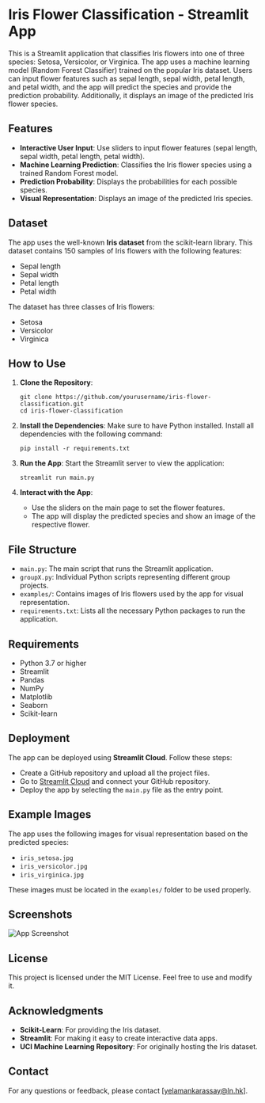 # Iris Flower Classification - Streamlit App

This is a Streamlit application that classifies Iris flowers into one of three species: Setosa, Versicolor, or Virginica. The app uses a machine learning model (Random Forest Classifier) trained on the popular Iris dataset. Users can input flower features such as sepal length, sepal width, petal length, and petal width, and the app will predict the species and provide the prediction probability. Additionally, it displays an image of the predicted Iris flower species.

## Features

- **Interactive User Input**: Use sliders to input flower features (sepal length, sepal width, petal length, petal width).
- **Machine Learning Prediction**: Classifies the Iris flower species using a trained Random Forest model.
- **Prediction Probability**: Displays the probabilities for each possible species.
- **Visual Representation**: Displays an image of the predicted Iris species.

## Dataset

The app uses the well-known **Iris dataset** from the scikit-learn library. This dataset contains 150 samples of Iris flowers with the following features:
- Sepal length
- Sepal width
- Petal length
- Petal width

The dataset has three classes of Iris flowers:
- Setosa
- Versicolor
- Virginica

## How to Use

1. **Clone the Repository**:
   ```
   git clone https://github.com/yourusername/iris-flower-classification.git
   cd iris-flower-classification
   ```

2. **Install the Dependencies**:
   Make sure to have Python installed. Install all dependencies with the following command:
   ```
   pip install -r requirements.txt
   ```

3. **Run the App**:
   Start the Streamlit server to view the application:
   ```
   streamlit run main.py
   ```

4. **Interact with the App**:
   - Use the sliders on the main page to set the flower features.
   - The app will display the predicted species and show an image of the respective flower.

## File Structure

- `main.py`: The main script that runs the Streamlit application.
- `groupX.py`: Individual Python scripts representing different group projects.
- `examples/`: Contains images of Iris flowers used by the app for visual representation.
- `requirements.txt`: Lists all the necessary Python packages to run the application.

## Requirements

- Python 3.7 or higher
- Streamlit
- Pandas
- NumPy
- Matplotlib
- Seaborn
- Scikit-learn

## Deployment

The app can be deployed using **Streamlit Cloud**. Follow these steps:
- Create a GitHub repository and upload all the project files.
- Go to [Streamlit Cloud](https://streamlit.io/cloud) and connect your GitHub repository.
- Deploy the app by selecting the `main.py` file as the entry point.

## Example Images

The app uses the following images for visual representation based on the predicted species:
- `iris_setosa.jpg`
- `iris_versicolor.jpg`
- `iris_virginica.jpg`

These images must be located in the `examples/` folder to be used properly.

## Screenshots

![App Screenshot](examples/iris_app_screenshot.png)

## License

This project is licensed under the MIT License. Feel free to use and modify it.

## Acknowledgments

- **Scikit-Learn**: For providing the Iris dataset.
- **Streamlit**: For making it easy to create interactive data apps.
- **UCI Machine Learning Repository**: For originally hosting the Iris dataset.

## Contact

For any questions or feedback, please contact [yelamankarassay@ln.hk].

